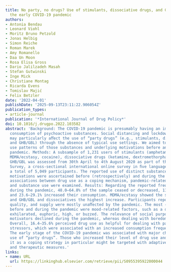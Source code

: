 ```yaml
---
title: No party, no drugs? Use of stimulants, dissociative drugs, and GHB/GBL during
  the early COVID-19 pandemic
authors:
- Antonia Bendau
- Leonard Viohl
- Moritz Bruno Petzold
- Jonas Helbig
- Simon Reiche
- Roman Marek
- Amy Romanello
- Daa Un Moon
- Rosa Elisa Gross
- Dario Jalilzadeh Masah
- Stefan Gutwinski
- Inge Mick
- Christiane Montag
- Ricarda Evens
- Tomislav Majić
- Felix Betzler
date: '2022-04-01'
publishDate: '2025-09-13T23:11:22.906054Z'
publication_types:
- article-journal
publication: '*International Journal of Drug Policy*'
doi: 10.1016/j.drugpo.2022.103582
abstract: 'Background: The COVID-19 pandemic is presumably having an impact on the
  consumption of psychoactive substances. Social distancing and lockdown measures
  may particularly aﬀect the use of “party drugs” (e.g., stimulants, dissociatives,
  and GHB/GBL) through the absence of typical use settings. We aimed to analyse the
  use patterns of those substances and underlying motivations before and during the
  pandemic. Methods: A subsample of 1,231 users of stimulants (amphetamine, methamphetamine,
  MDMA/ecstasy, cocaine), dissociative drugs (ketamine, dextromethorphan, PCP), and
  GHB/GBL was assessed from 30th April to 4th August 2020 as part of the Corona Drug
  Survey, a cross-sectional international online survey in ﬁve languages that included
  a total of 5,049 participants. The reported use of distinct substances and the underlying
  motivations were ascertained before (retrospectively) and during the pandemic. Furthermore,
  associations between drug use as a coping mechanism, pandemic-related stressors,
  and substance use were examined. Results: Regarding the reported frequency of use
  during the pandemic, 48.0–64.8% of the sample ceased or decreased, 11.9–25.5% maintained,
  and 23.6–29.1% increased their consumption. MDMA/ecstasy showed the strongest decrease
  and GHB/GBL and dissociatives the highest increase. Participants reported that price,
  quality, and supply were mostly unaﬀected by the pandemic. The most common motivations
  before and during the pandemic were mood-related factors, such as a desire to feel
  exhilarated, euphoric, high, or buzzed. The relevance of social purposes and mood-related
  motivators declined during the pandemic, whereas dealing with boredom increased.
  Overall, 16.4–35.6% perceived drug use as helpful for dealing with pandemic-related
  stressors, which were associated with an increased consumption frequency. Conclusion:
  The early stage of the COVID-19 pandemic was associated with major changes in the
  use of “party drugs”. Those who increased their level of drug use and perceived
  it as a coping strategy in particular might be targeted with adaptive preventive
  and therapeutic measures.'
links:
- name: URL
  url: https://linkinghub.elsevier.com/retrieve/pii/S0955395922000044
---
```

